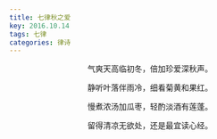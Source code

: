 ```yaml
---
title: 七律秋之爱
key: 2016.10.14
tags: 七律
categories: 律诗
---
```


<p align="center">气爽天高临初冬，倍加珍爱深秋声。
</p>
<p align="center">静听叶落伴雨冷，细看菊黄和果红。
</p>
<p align="center">慢煮浓汤加瓜枣，轻酌淡酒有莲蓬。
</p>
<p align="center">留得清凉无欲处，还是最宜读心经。
</p>
<p align="center"></br>
</p>
